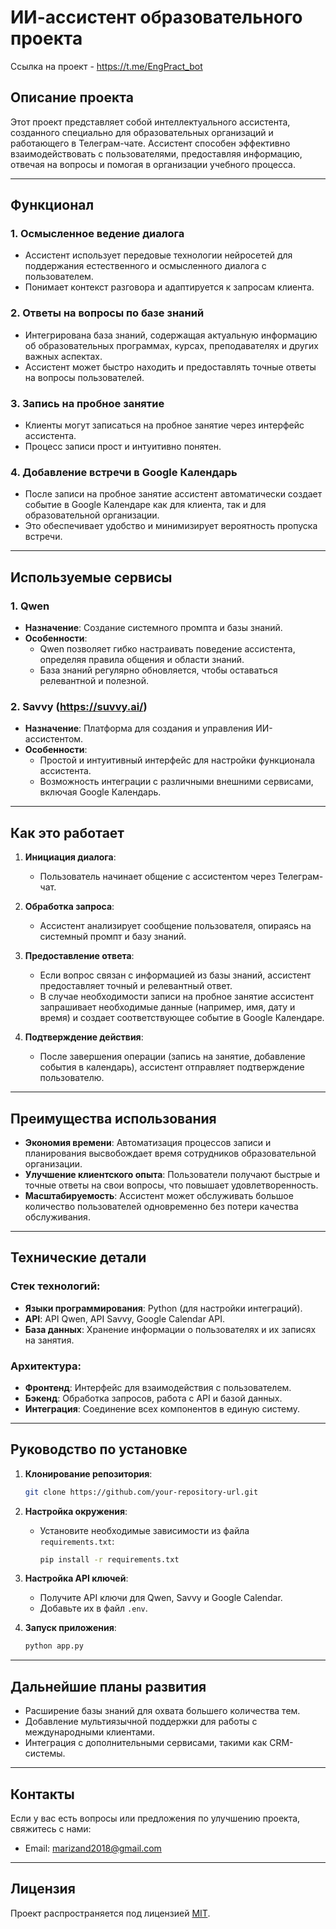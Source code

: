 # ИИ-ассистент образовательного проекта

Ссылка на проект - https://t.me/EngPract_bot

## Описание проекта

Этот проект представляет собой интеллектуального ассистента, созданного специально для образовательных организаций и работающего в Телеграм-чате. Ассистент способен эффективно взаимодействовать с пользователями, предоставляя информацию, отвечая на вопросы и помогая в организации учебного процесса.

---

## Функционал

### 1. **Осмысленное ведение диалога**
   - Ассистент использует передовые технологии нейросетей для поддержания естественного и осмысленного диалога с пользователем.
   - Понимает контекст разговора и адаптируется к запросам клиента.

### 2. **Ответы на вопросы по базе знаний**
   - Интегрирована база знаний, содержащая актуальную информацию об образовательных программах, курсах, преподавателях и других важных аспектах.
   - Ассистент может быстро находить и предоставлять точные ответы на вопросы пользователей.

### 3. **Запись на пробное занятие**
   - Клиенты могут записаться на пробное занятие через интерфейс ассистента.
   - Процесс записи прост и интуитивно понятен.

### 4. **Добавление встречи в Google Календарь**
   - После записи на пробное занятие ассистент автоматически создает событие в Google Календаре как для клиента, так и для образовательной организации.
   - Это обеспечивает удобство и минимизирует вероятность пропуска встречи.

---

## Используемые сервисы

### 1. **Qwen**
   - **Назначение**: Создание системного промпта и базы знаний.
   - **Особенности**:
     - Qwen позволяет гибко настраивать поведение ассистента, определяя правила общения и области знаний.
     - База знаний регулярно обновляется, чтобы оставаться релевантной и полезной.

### 2. **Savvy (https://suvvy.ai/)**
   - **Назначение**: Платформа для создания и управления ИИ-ассистентом.
   - **Особенности**:
     - Простой и интуитивный интерфейс для настройки функционала ассистента.
     - Возможность интеграции с различными внешними сервисами, включая Google Календарь.

---

## Как это работает

1. **Инициация диалога**:
   - Пользователь начинает общение с ассистентом через Телеграм-чат.

2. **Обработка запроса**:
   - Ассистент анализирует сообщение пользователя, опираясь на системный промпт и базу знаний.

3. **Предоставление ответа**:
   - Если вопрос связан с информацией из базы знаний, ассистент предоставляет точный и релевантный ответ.
   - В случае необходимости записи на пробное занятие ассистент запрашивает необходимые данные (например, имя, дату и время) и создает соответствующее событие в Google Календаре.

4. **Подтверждение действия**:
   - После завершения операции (запись на занятие, добавление события в календарь), ассистент отправляет подтверждение пользователю.

---

## Преимущества использования

- **Экономия времени**: Автоматизация процессов записи и планирования высвобождает время сотрудников образовательной организации.
- **Улучшение клиентского опыта**: Пользователи получают быстрые и точные ответы на свои вопросы, что повышает удовлетворенность.
- **Масштабируемость**: Ассистент может обслуживать большое количество пользователей одновременно без потери качества обслуживания.

---

## Технические детали

### Стек технологий:
- **Языки программирования**: Python (для настройки интеграций).
- **API**: API Qwen, API Savvy, Google Calendar API.
- **База данных**: Хранение информации о пользователях и их записях на занятия.

### Архитектура:
- **Фронтенд**: Интерфейс для взаимодействия с пользователем.
- **Бэкенд**: Обработка запросов, работа с API и базой данных.
- **Интеграция**: Соединение всех компонентов в единую систему.

---

## Руководство по установке

1. **Клонирование репозитория**:
   ```bash
   git clone https://github.com/your-repository-url.git
   ```

2. **Настройка окружения**:
   - Установите необходимые зависимости из файла `requirements.txt`:
     ```bash
     pip install -r requirements.txt
     ```

3. **Настройка API ключей**:
   - Получите API ключи для Qwen, Savvy и Google Calendar.
   - Добавьте их в файл `.env`.

4. **Запуск приложения**:
   ```bash
   python app.py
   ```

---

## Дальнейшие планы развития

- Расширение базы знаний для охвата большего количества тем.
- Добавление мультиязычной поддержки для работы с международными клиентами.
- Интеграция с дополнительными сервисами, такими как CRM-системы.

---

## Контакты

Если у вас есть вопросы или предложения по улучшению проекта, свяжитесь с нами:

- Email: marizand2018@gmail.com

---

## Лицензия

Проект распространяется под лицензией [MIT](LICENSE).

